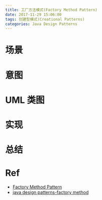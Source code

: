 ```yaml
---
title: 工厂方法模式(Factory Method Pattern)
date: 2017-11-29 15:06:00
tags: 创建型模式(Creational Patterns) 
categories: Java Design Patterns
---
```


<!-- more -->

# 场景

# 意图

# UML 类图

# 实现

# 总结

# Ref

* [Factory Method Pattern](http://www.oodesign.com/factory-method-pattern.html)
* [java design patterns-factory method](https://github.com/iluwatar/java-design-patterns/blob/master/factory-method/README.md)